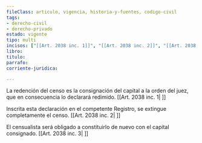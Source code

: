 ```yaml
---
fileClass: articulo, vigencia, historia-y-fuentes, codigo-civil
tags:
- derecho-civil
- derecho-privado
estado: vigente
tipo: multi
incisos: ["[[Art. 2038 inc. 1]]", "[[Art. 2038 inc. 2]]", "[[Art. 2038 inc. 3]]"]
libro:
titulo:
parrafo:
corriente-juridica:

---
```

La redención del censo es la consignación del capital a la orden del juez, que en consecuencia lo declarará redimido. [[Art. 2038 inc. 1| ]]

Inscrita esta declaración en el competente Registro, se extingue completamente el censo. [[Art. 2038 inc. 2| ]]

El censualista será obligado a constituirlo de nuevo con el capital consignado. [[Art. 2038 inc. 3| ]]